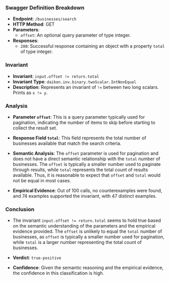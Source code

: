 ### Swagger Definition Breakdown
- **Endpoint**: `/businesses/search`
- **HTTP Method**: GET
- **Parameters**:
  - `offset`: An optional query parameter of type integer.
- **Responses**:
  - `200`: Successful response containing an object with a property `total` of type integer.

### Invariant
- **Invariant**: `input.offset != return.total`
- **Invariant Type**: `daikon.inv.binary.twoScalar.IntNonEqual`
- **Description**: Represents an invariant of `!=` between two long scalars. Prints as `x != y`.

### Analysis
- **Parameter `offset`**: This is a query parameter typically used for pagination, indicating the number of items to skip before starting to collect the result set.
- **Response Field `total`**: This field represents the total number of businesses available that match the search criteria.

- **Semantic Analysis**: The `offset` parameter is used for pagination and does not have a direct semantic relationship with the `total` number of businesses. The `offset` is typically a smaller number used to paginate through results, while `total` represents the total count of results available. Thus, it is reasonable to expect that `offset` and `total` would not be equal in most cases.

- **Empirical Evidence**: Out of 100 calls, no counterexamples were found, and 74 examples supported the invariant, with 47 distinct examples.

### Conclusion
- The invariant `input.offset != return.total` seems to hold true based on the semantic understanding of the parameters and the empirical evidence provided. The `offset` is unlikely to equal the `total` number of businesses, as `offset` is typically a smaller number used for pagination, while `total` is a larger number representing the total count of businesses.

- **Verdict**: `true-positive`
- **Confidence**: Given the semantic reasoning and the empirical evidence, the confidence in this classification is high.
